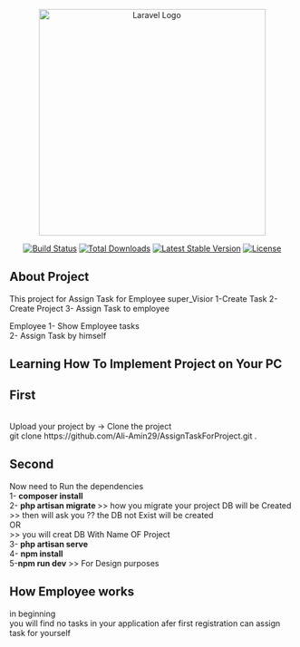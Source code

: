 <p align="center"><a href="https://laravel.com" target="_blank"><img src="https://raw.githubusercontent.com/laravel/art/master/logo-lockup/5%20SVG/2%20CMYK/1%20Full%20Color/laravel-logolockup-cmyk-red.svg" width="400" alt="Laravel Logo"></a></p>

<p align="center">
<a href="https://travis-ci.org/laravel/framework"><img src="https://travis-ci.org/laravel/framework.svg" alt="Build Status"></a>
<a href="https://packagist.org/packages/laravel/framework"><img src="https://img.shields.io/packagist/dt/laravel/framework" alt="Total Downloads"></a>
<a href="https://packagist.org/packages/laravel/framework"><img src="https://img.shields.io/packagist/v/laravel/framework" alt="Latest Stable Version"></a>
<a href="https://packagist.org/packages/laravel/framework"><img src="https://img.shields.io/packagist/l/laravel/framework" alt="License"></a>
</p>

## About Project

This project for Assign Task for Employee
super_Visior
1-Create Task
2- Create Project
3- Assign Task to employee

Employee
1- Show Employee tasks  
2- Assign Task by himself

## Learning How To Implement Project on Your PC

<h2>First</h2>
<br>
Upload your project by -> Clone the project 
<br>
git clone https://github.com/Ali-Amin29/AssignTaskForProject.git .
<br>
<h2>Second</h2>
Now need to Run the dependencies
<br>
1- <strong>composer install</strong>
<br>
2- <strong>php artisan migrate </strong>  >> how you migrate your project DB will be Created 
>> then will ask you ?? the DB not Exist will be created 
<br>
OR
<br>
>> you will creat DB With Name OF Project
<br>
3- <strong>php artisan serve </strong> 
<br>
4- <strong>npm install </strong> 
<br>
5-<strong>npm run dev</strong> >> For Design purposes
<br>

## How Employee works

in beginning
<br>
you will find no tasks in your application afer first registration
can assign task for yourself
